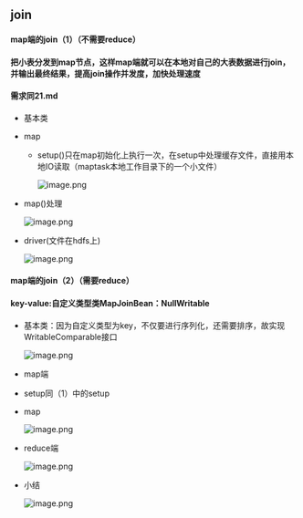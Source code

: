 ## join 
#### map端的join（1）（不需要reduce）
#### 把小表分发到map节点，这样map端就可以在本地对自己的大表数据进行join，并输出最终结果，提高join操作并发度，加快处理速度
#### 需求同21.md
* 基本类 
* map
  * setup()只在map初始化上执行一次，在setup中处理缓存文件，直接用本地IO读取（maptask本地工作目录下的一个小文件）

    ![image.png](https://upload-images.jianshu.io/upload_images/14466577-4ad2ec000b7c13a3.png?imageMogr2/auto-orient/strip%7CimageView2/2/w/1240)
 
 * map()处理
 
    ![image.png](https://upload-images.jianshu.io/upload_images/14466577-9804b047b2cd6433.png?imageMogr2/auto-orient/strip%7CimageView2/2/w/1240)

 * driver(文件在hdfs上)
  
   ![image.png](https://upload-images.jianshu.io/upload_images/14466577-5fd9b5af4ec9f611.png?imageMogr2/auto-orient/strip%7CimageView2/2/w/1240)    
 #### map端的join（2）（需要reduce）
 #### key-value:自定义类型类MapJoinBean：NullWritable
 * 基本类：因为自定义类型为key，不仅要进行序列化，还需要排序，故实现WritableComparable接口
  
    ![image.png](https://upload-images.jianshu.io/upload_images/14466577-d54fee3c23bf65b1.png?imageMogr2/auto-orient/strip%7CimageView2/2/w/1240)
 * map端 
  * setup同（1）中的setup
  * map 
  
    ![image.png](https://upload-images.jianshu.io/upload_images/14466577-9e2d71d367295df6.png?imageMogr2/auto-orient/strip%7CimageView2/2/w/1240)
    
* reduce端

    ![image.png](https://upload-images.jianshu.io/upload_images/14466577-2f7c0db520be0f7f.png?imageMogr2/auto-orient/strip%7CimageView2/2/w/1240)
    
 * 小结
 
    ![image.png](https://upload-images.jianshu.io/upload_images/14466577-4368d0de22ea8d79.png?imageMogr2/auto-orient/strip%7CimageView2/2/w/1240)

  
   
 
